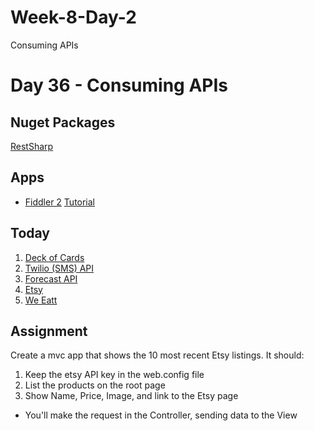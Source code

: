 # Week-8-Day-2
Consuming APIs

Day 36 - Consuming APIs
=============

Nuget Packages
----
[RestSharp](www.restsharp.org)

Apps
----
* [Fiddler 2](http://www.telerik.com/download/fiddler/fiddler2) [Tutorial](http://www.telerik.com/videos/fiddler)

Today
-----

1. [Deck of Cards](http://deckofcardsapi.com/)
1. [Twilio (SMS) API](https://www.twilio.com/docs/api)
1. [Forecast API](https://developer.forecast.io)
1. [Etsy](https://www.etsy.com/developers)
1. [We Eatt](http://www.weeatt.com/pages/api)

Assignment
----------

Create a mvc app that shows the 10 most recent Etsy listings. It should:

1. Keep the etsy API key in the web.config file
2. List the products on the root page
3. Show Name, Price, Image, and link to the Etsy page

* You'll make the request in the Controller, sending data to the View


